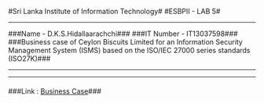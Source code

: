 #Sri Lanka Institute of Information Technology#
#ESBPII - LAB 5#

----------

###Name - D.K.S.Hidallaarachchi###
###IT Number - IT13037598###
###Business case of  Ceylon Biscuits Limited for an Information Security Management System (ISMS) based on the ISO/IEC 27000 series standards (ISO27K)###

----------

----------

####

###Link :  [Business Case](http://https://drive.google.com/open?id=0B2AoZsPSjGAFUWNaSU9mQmlTbkU "Business Case")###




